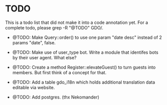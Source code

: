 # TODO

This is a todo list that did not make it into a code annotation yet.
For a complete todo, please grep -R "@TODO" GDO/.

- @TODO: Make Query::order() to use one param "date desc" instead of 2 params "date", false.

- @TODO: Make use of user_type bot. Write a module that identifes bots by their user agent. What else?

- @TODO: Create a method Register::elevateGuest() to turn guests into members. But first think of a concept for that.

- @TODO: Add a table gdo_i18n which holds additional translation data editable via website.

- @TODO: Add postgres. (thx Nekomander)
